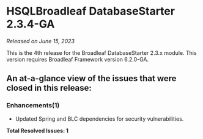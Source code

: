 # HSQLBroadleaf DatabaseStarter 2.3.4-GA

_Released on June 15, 2023_

This is the 4th release for the Broadleaf DatabaseStarter 2.3.x module. This version requires Broadleaf Framework version 6.2.0-GA.

## An at-a-glance view of the issues that were closed in this release:

### Enhancements(1)
- Updated Spring and BLC dependencies for security vulnerabilities.


**Total Resolved Issues: 1**

